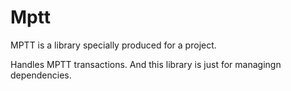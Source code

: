 # Mptt

MPTT is a library specially produced for a project. 

Handles MPTT transactions. And this library is just for managingn dependencies. 
